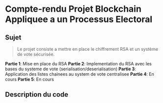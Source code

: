# Compte-rendu Projet Blockchain Appliquee a un Processus Electoral

## Sujet

> Le projet consiste a mettre en place le chiffrement RSA et un système de vote sécurisée.

**Partie 1**: Mise en place du RSA
**Partie 2**: Implementation du RSA avec les bases du systeme de vote (serialisation/deserialisation)
**Partie 3**: Application des listes chainees au system de vote centralisee
**Partie 4**: En cours
**Partie 5**: En cours

## Description du code




